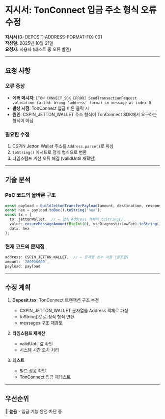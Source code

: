 # 지시서: TonConnect 입금 주소 형식 오류 수정

**지시서 ID:** DEPOSIT-ADDRESS-FORMAT-FIX-001  
**작성일:** 2025년 10월 21일  
**요청자:** 사용자 (테스트 중 오류 발견)

---

## 요청 사항

### 오류 증상
- **에러 메시지**: `[TON_CONNECT_SDK_ERROR] SendTransactionRequest validation failed: Wrong 'address' format in message at index 0`
- **발생 시점**: TonConnect 입금 버튼 클릭 시
- **원인**: CSPIN_JETTON_WALLET 주소 형식이 TonConnect SDK에서 요구하는 형식이 아님

### 필요한 수정
1. CSPIN Jetton Wallet 주소를 `Address.parse()`로 파싱
2. `toString()` 메서드로 정식 형식으로 변환
3. 타임스탐프 계산 오류 해결 (validUntil 재확인)

---

## 기술 분석

### PoC 코드의 올바른 구조
```typescript
const payload = buildJettonTransferPayload(amount, destination, responseTo);
const hex = payload.toBoc().toString('hex');
const tx = { 
  to: jettonWallet,  // ← 정식 Address 객체의 toString()
  value: ensureMessageAmount(BigInt(0), useDiagnosticLowFee).toString(),
  data: hex 
};
```

### 현재 코드의 문제점
```typescript
address: CSPIN_JETTON_WALLET,  // ← 문자열 상수 사용 (잘못됨)
amount: '200000000',
payload: payload
```

---

## 수정 계획

1. **Deposit.tsx**: TonConnect 트랜잭션 구조 수정
   - CSPIN_JETTON_WALLET 문자열을 Address 객체로 파싱
   - toString()으로 정식 형식 변환
   - messages 구조 재검토

2. **타임스탐프 재계산**
   - validUntil 값 확인
   - 시스템 시간 오차 처리

3. **테스트**
   - 빌드 성공 확인
   - TonConnect 입금 재테스트

---

## 우선순위
🔴 **높음** - 입금 기능 완전 차단 중
